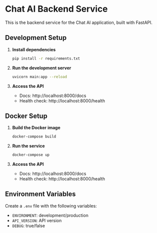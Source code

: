 # Chat AI Backend Service

This is the backend service for the Chat AI application, built with FastAPI.

## Development Setup

1. **Install dependencies**
   ```bash
   pip install -r requirements.txt
   ```

2. **Run the development server**
   ```bash
   uvicorn main:app --reload
   ```

3. **Access the API**
   - Docs: http://localhost:8000/docs
   - Health check: http://localhost:8000/health

## Docker Setup

1. **Build the Docker image**
   ```bash
   docker-compose build
   ```

2. **Run the service**
   ```bash
   docker-compose up
   ```

3. **Access the API**
   - Docs: http://localhost:8000/docs
   - Health check: http://localhost:8000/health

## Environment Variables

Create a `.env` file with the following variables:
- `ENVIRONMENT`: development/production
- `API_VERSION`: API version
- `DEBUG`: true/false
